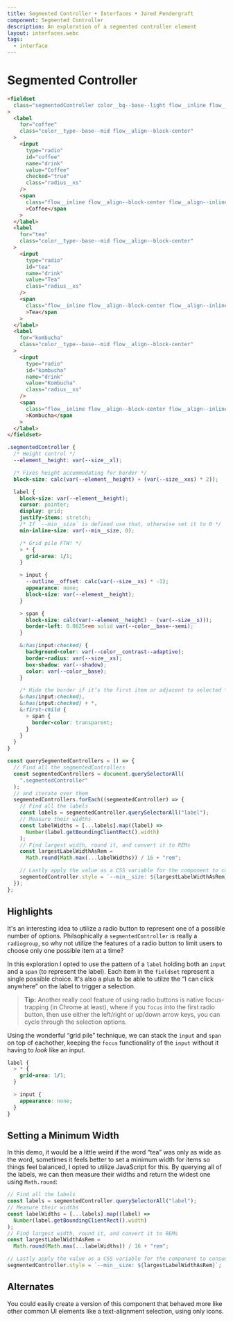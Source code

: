 ```yaml
---
title: Segmented Controller • Interfaces • Jared Pendergraft
component: Segmented Controller
description: An exploration of a segmented controller element
layout: interfaces.webc
tags:
  - interface
---
```


# Segmented Controller

<code-block webc:nokeep>

<theme-wrap webc:nokeep>
  <get-component component="Segmented Controller" webc:nokeep></get-component>
</theme-wrap>

```html
<fieldset
  class="segmentedController color__bg--base--light flow__inline flow__align--block-center padding__xxs radius__xs"
>
  <label
    for="coffee"
    class="color__type--base--mid flow__align--block-center"
  >
    <input
      type="radio"
      id="coffee"
      name="drink"
      value="Coffee"
      checked="true"
      class="radius__xs"
    />
    <span
      class="flow__inline flow__align--block-center flow__align--inline-center padding__inline--m type__size--m-l--fluid"
      >Coffee</span
    >
  </label>
  <label
    for="tea"
    class="color__type--base--mid flow__align--block-center"
  >
    <input
      type="radio"
      id="tea"
      name="drink"
      value="Tea"
      class="radius__xs"
    />
    <span
      class="flow__inline flow__align--block-center flow__align--inline-center padding__inline--m"
      >Tea</span
    >
  </label>
  <label
    for="kombucha"
    class="color__type--base--mid flow__align--block-center"
  >
    <input
      type="radio"
      id="kombucha"
      name="drink"
      value="Kombucha"
      class="radius__xs"
    />
    <span
      class="flow__inline flow__align--block-center flow__align--inline-center padding__inline--m"
      >Kombucha</span
    >
  </label>
</fieldset>
```

```css
.segmentedController {
  /* Height control */
  --element__height: var(--size__xl);

  /* Fixes height accommodating for border */
  block-size: calc(var(--element__height) + (var(--size__xxs) * 2));

  label {
    block-size: var(--element__height);
    cursor: pointer;
    display: grid;
    justify-items: stretch;
    /* If `--min__size` is defined use that, otherwise set it to 0 */
    min-inline-size: var(--min__size, 0);

    /* Grid pile FTW! */
    > * {
      grid-area: 1/1;
    }

    > input {
      --outline__offset: calc(var(--size__xs) * -1);
      appearance: none;
      block-size: var(--element__height);
    }

    > span {
      block-size: calc(var(--element__height) - (var(--size__s)));
      border-left: 0.0625rem solid var(--color__base--semi);
    }

    &:has(input:checked) {
      background-color: var(--color__contrast--adaptive);
      border-radius: var(--size__xs);
      box-shadow: var(--shadow);
      color: var(--color__base);
    }

    /* Hide the border if it’s the first item or adjacent to selected */
    &:has(input:checked),
    &:has(input:checked) + *,
    &:first-child {
      > span {
        border-color: transparent;
      }
    }
  }
}
```

```js
const querySegmentedControllers = () => {
  // Find all the segmentedControllers
  const segmentedControllers = document.querySelectorAll(
    ".segmentedController"
  );
  // and iterate over them
  segmentedControllers.forEach((segmentedController) => {
    // Find all the labels
    const labels = segmentedController.querySelectorAll("label");
    // Measure their widths
    const labelWidths = [...labels].map((label) =>
      Number(label.getBoundingClientRect().width)
    );
    // Find largest width, round it, and convert it to REMs
    const largestLabelWidthAsRem =
      Math.round(Math.max(...labelWidths)) / 16 + "rem";

    // Lastly apply the value as a CSS variable for the component to consume
    segmentedController.style = `--min__size: ${largestLabelWidthAsRem}`;
  });
};
```

</code-block>

## Highlights

It's an interesting idea to utilize a radio button to represent one of a possible number of options. Philsophically a `segmentedController` is really a `radiogroup`, so why not utilize the features of a radio button to limit users to choose only one possible item at a time?

In this exploration I opted to use the pattern of a `label` holding both an `input` and a `span` (to represent the label). Each item in the `fieldset` represent a single possible choice. It's also a plus to be able to utilze the “I can click anywhere” on the label to trigger a selection.

> **Tip:** Another really cool feature of using radio buttons is native focus-trapping (in Chrome at least), where if you `focus` into the first radio button, then use either the left/right or up/down arrow keys, you can cycle through the selection options.

Using the wonderful “grid pile” technique, we can stack the `input` and `span` on top of eachother, keeping the `focus` functionality of the `input` without it having to _look_ like an input.

```css
label {
  > * {
    grid-area: 1/1;
  }

  > input {
    appearance: none;
  }
}
```

## Setting a Minimum Width

In this demo, it would be a little weird if the word “tea” was only as wide as the word, sometimes it feels better to set a minimum width for items so things feel balanced, I opted to utilize JavaScript for this. By querying all of the labels, we can then measure their widths and return the widest one using `Math.round`:

```js
// Find all the labels
const labels = segmentedController.querySelectorAll("label");
// Measure their widths
const labelWidths = [...labels].map((label) =>
  Number(label.getBoundingClientRect().width)
);
// Find largest width, round it, and convert it to REMs
const largestLabelWidthAsRem =
  Math.round(Math.max(...labelWidths)) / 16 + "rem";

// Lastly apply the value as a CSS variable for the component to consume
segmentedController.style = `--min__size: ${largestLabelWidthAsRem}`;
```

## Alternates

<theme-wrap webc:nokeep>
  <segmented-controller-alt-1 webc:nokeep></segmented-controller-alt-1>
</theme-wrap>

You could easily create a version of this component that behaved more like other common UI elements like a text-alignment selection, using only icons.
